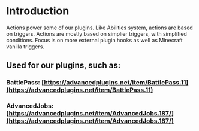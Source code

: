 # Introduction

Actions power some of our plugins. Like Abilities system, actions are based on triggers. Actions are mostly based on simplier triggers, with simplified conditions. Focus is on more external plugin hooks as well as Minecraft vanilla triggers.

## Used for our plugins, such as:

### BattlePass: [https://advancedplugins.net/item/BattlePass.11](https://advancedplugins.net/item/BattlePass.11)

### AdvancedJobs: [https://advancedplugins.net/item/AdvancedJobs.187/](https://advancedplugins.net/item/AdvancedJobs.187/)
